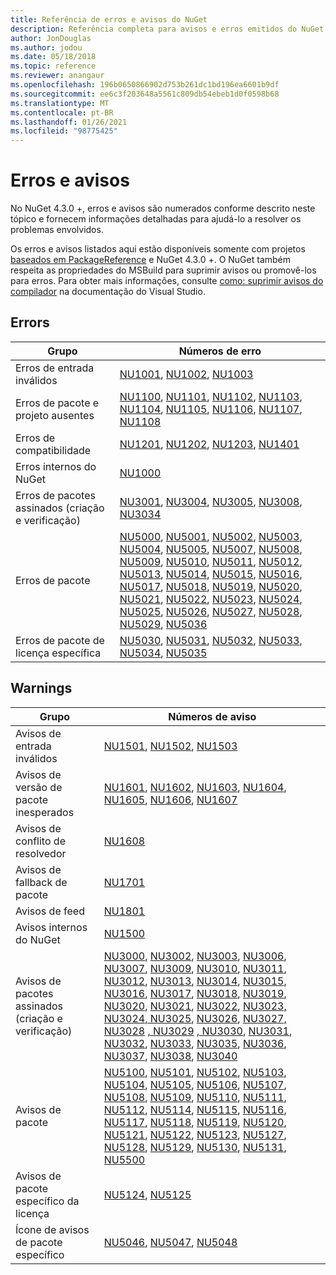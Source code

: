 ```yaml
---
title: Referência de erros e avisos do NuGet
description: Referência completa para avisos e erros emitidos do NuGet durante várias operações do NuGet.
author: JonDouglas
ms.author: jodou
ms.date: 05/18/2018
ms.topic: reference
ms.reviewer: anangaur
ms.openlocfilehash: 196b0650866902d753b261dc1bd196ea6601b9df
ms.sourcegitcommit: ee6c3f203648a5561c809db54ebeb1d0f0598b68
ms.translationtype: MT
ms.contentlocale: pt-BR
ms.lasthandoff: 01/26/2021
ms.locfileid: "98775425"
---
```

# <a name="errors-and-warnings"></a>Erros e avisos

No NuGet 4.3.0 +, erros e avisos são numerados conforme descrito neste tópico e fornecem informações detalhadas para ajudá-lo a resolver os problemas envolvidos.

Os erros e avisos listados aqui estão disponíveis somente com projetos [baseados em PackageReference](../consume-packages/package-references-in-project-files.md) e NuGet 4.3.0 +. O NuGet também respeita as propriedades do MSBuild para suprimir avisos ou promovê-los para erros. Para obter mais informações, consulte [como: suprimir avisos do compilador](/visualstudio/ide/how-to-suppress-compiler-warnings) na documentação do Visual Studio.

## <a name="errors"></a>Errors

| Grupo | Números de erro |
| --- | --- |
| Erros de entrada inválidos | [NU1001](./errors-and-warnings/NU1001.md), [NU1002](./errors-and-warnings/NU1002.md), [NU1003](./errors-and-warnings/NU1003.md) |
| Erros de pacote e projeto ausentes | [NU1100](./errors-and-warnings/NU1100.md), [NU1101](./errors-and-warnings/NU1101.md), [NU1102](./errors-and-warnings/NU1102.md), [NU1103](./errors-and-warnings/NU1103.md), [NU1104](./errors-and-warnings/NU1104.md), [NU1105](./errors-and-warnings/NU1105.md), [NU1106](./errors-and-warnings/NU1106.md), [NU1107](./errors-and-warnings/NU1107.md), [NU1108](./errors-and-warnings/NU1108.md) |
| Erros de compatibilidade | [NU1201](./errors-and-warnings/NU1201.md), [NU1202](./errors-and-warnings/NU1202.md), [NU1203](./errors-and-warnings/NU1203.md), [NU1401](./errors-and-warnings/NU1401.md) |
| Erros internos do NuGet | [NU1000](./errors-and-warnings/NU1000.md) |
| Erros de pacotes assinados (criação e verificação) | [NU3001](./errors-and-warnings/NU3001.md), [NU3004](./errors-and-warnings/NU3004.md), [NU3005](./errors-and-warnings/NU3005.md), [NU3008](./errors-and-warnings/NU3008.md), [NU3034](./errors-and-warnings/NU3034.md)|
| Erros de pacote | [NU5000](./errors-and-warnings/NU5000.md), [NU5001](./errors-and-warnings/NU5001.md), [NU5002](./errors-and-warnings/NU5002.md), [NU5003](./errors-and-warnings/NU5003.md), [NU5004](./errors-and-warnings/NU5004.md), [NU5005](./errors-and-warnings/NU5005.md), [NU5007](./errors-and-warnings/NU5007.md), [NU5008](./errors-and-warnings/NU5008.md), [NU5009](./errors-and-warnings/NU5009.md), [NU5010](./errors-and-warnings/NU5010.md), [NU5011](./errors-and-warnings/NU5011.md), [NU5012](./errors-and-warnings/NU5012.md), [NU5013](./errors-and-warnings/NU5013.md), [NU5014](./errors-and-warnings/NU5014.md), [NU5015](./errors-and-warnings/NU5015.md), [NU5016](./errors-and-warnings/NU5016.md), [NU5017](./errors-and-warnings/NU5017.md), [NU5018](./errors-and-warnings/NU5018.md), [NU5019](./errors-and-warnings/NU5019.md), [NU5020](./errors-and-warnings/NU5020.md), [NU5021](./errors-and-warnings/NU5021.md), [NU5022](./errors-and-warnings/NU5022.md), [NU5023](./errors-and-warnings/NU5023.md), [NU5024](./errors-and-warnings/NU5024.md), [NU5025](./errors-and-warnings/NU5025.md), [NU5026](./errors-and-warnings/NU5026.md), [NU5027](./errors-and-warnings/NU5027.md), [NU5028](./errors-and-warnings/NU5028.md), [NU5029](./errors-and-warnings/NU5029.md), [NU5036](./errors-and-warnings/NU5036.md)
| Erros de pacote de licença específica | [NU5030](./errors-and-warnings/NU5030.md), [NU5031](./errors-and-warnings/NU5031.md), [NU5032](./errors-and-warnings/NU5032.md), [NU5033](./errors-and-warnings/NU5033.md), [NU5034](./errors-and-warnings/NU5034.md), [NU5035](./errors-and-warnings/NU5035.md)

## <a name="warnings"></a>Warnings

| Grupo | Números de aviso |
| --- | --- |
| Avisos de entrada inválidos | [NU1501](./errors-and-warnings/NU1501.md), [NU1502](./errors-and-warnings/NU1502.md), [NU1503](./errors-and-warnings/NU1503.md) |
| Avisos de versão de pacote inesperados | [NU1601](./errors-and-warnings/NU1601.md), [NU1602](./errors-and-warnings/NU1602.md), [NU1603](./errors-and-warnings/NU1603.md), [NU1604](./errors-and-warnings/NU1604.md), [NU1605](./errors-and-warnings/NU1605.md), [NU1606](./errors-and-warnings/NU1108.md), [NU1607](./errors-and-warnings/NU1107.md) |
| Avisos de conflito de resolvedor | [NU1608](./errors-and-warnings/NU1608.md) |
| Avisos de fallback de pacote | [NU1701](./errors-and-warnings/NU1701.md) |
| Avisos de feed | [NU1801](./errors-and-warnings/NU1801.md) |
| Avisos internos do NuGet | [NU1500](./errors-and-warnings/NU1500.md) |
| Avisos de pacotes assinados (criação e verificação) | [NU3000](./errors-and-warnings/NU3000.md), [NU3002](./errors-and-warnings/NU3002.md), [NU3003](./errors-and-warnings/NU3003.md), [NU3006](./errors-and-warnings/NU3006.md), [NU3007](./errors-and-warnings/NU3007.md), [NU3009](./errors-and-warnings/NU3009.md), [NU3010](./errors-and-warnings/NU3010.md), [NU3011](./errors-and-warnings/NU3011.md), [NU3012](./errors-and-warnings/NU3012.md), [NU3013](./errors-and-warnings/NU3013.md), [NU3014](./errors-and-warnings/NU3014.md), [NU3015](./errors-and-warnings/NU3015.md), [NU3016](./errors-and-warnings/NU3016.md), [NU3017](./errors-and-warnings/NU3017.md), [NU3018](./errors-and-warnings/NU3018.md), [NU3019](./errors-and-warnings/NU3019.md), [NU3020](./errors-and-warnings/NU3020.md), [NU3021](./errors-and-warnings/NU3021.md), [NU3022](./errors-and-warnings/NU3022.md), [NU3023,](./errors-and-warnings/NU3023.md) [NU3024, NU3025](./errors-and-warnings/NU3024.md), [NU3026](./errors-and-warnings/NU3026.md), [NU3027, NU3028](./errors-and-warnings/NU3027.md) [, NU3029](./errors-and-warnings/NU3028.md) [, NU3030](./errors-and-warnings/NU3029.md), [NU3031](./errors-and-warnings/NU3031.md), [NU3032](./errors-and-warnings/NU3032.md), [NU3033](./errors-and-warnings/NU3033.md), [NU3035](./errors-and-warnings/NU3035.md), [NU3036](./errors-and-warnings/NU3036.md), [NU3037](./errors-and-warnings/NU3037.md), [NU3038](./errors-and-warnings/NU3038.md), [NU3040](./errors-and-warnings/NU3040.md) [](./errors-and-warnings/NU3025.md) [](./errors-and-warnings/NU3030.md) |
| Avisos de pacote | [NU5100](./errors-and-warnings/NU5100.md), [NU5101](./errors-and-warnings/NU5101.md), [NU5102](./errors-and-warnings/NU5102.md), [NU5103](./errors-and-warnings/NU5103.md), [NU5104](./errors-and-warnings/NU5104.md), [NU5105](./errors-and-warnings/NU5105.md), [NU5106](./errors-and-warnings/NU5106.md), [NU5107](./errors-and-warnings/NU5107.md), [NU5108](./errors-and-warnings/NU5108.md), [NU5109](./errors-and-warnings/NU5109.md), [NU5110](./errors-and-warnings/NU5110.md), [NU5111](./errors-and-warnings/NU5111.md), [NU5112](./errors-and-warnings/NU5112.md), [NU5114](./errors-and-warnings/NU5114.md), [NU5115](./errors-and-warnings/NU5115.md), [NU5116](./errors-and-warnings/NU5116.md), [NU5117](./errors-and-warnings/NU5117.md), [NU5118](./errors-and-warnings/NU5118.md), [NU5119](./errors-and-warnings/NU5119.md), [NU5120](./errors-and-warnings/NU5120.md), [NU5121](./errors-and-warnings/NU5121.md), [NU5122](./errors-and-warnings/NU5122.md), [NU5123](./errors-and-warnings/NU5123.md), [NU5127](./errors-and-warnings/NU5127.md), [NU5128](./errors-and-warnings/NU5128.md), [NU5129](./errors-and-warnings/NU5129.md), [NU5130](./errors-and-warnings/NU5130.md), [NU5131](./errors-and-warnings/NU5131.md), [NU5500](./errors-and-warnings/NU5500.md)
| Avisos de pacote específico da licença | [NU5124](./errors-and-warnings/NU5124.md), [NU5125](./errors-and-warnings/NU5125.md)
| Ícone de avisos de pacote específico | [NU5046](./errors-and-warnings/NU5046.md), [NU5047](./errors-and-warnings/NU5047.md), [NU5048](./errors-and-warnings/NU5048.md)
